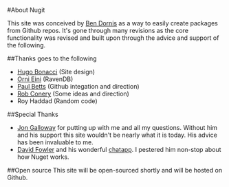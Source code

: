 #About Nugit

This site was conceived by [Ben Dornis](http://buildstarted.com) as a way to easily create packages from Github repos.
It's gone through many revisions as the core functionality was revised and built upon through the advice and support of the following.

##Thanks goes to the following
* [Hugo Bonacci](http://hugoware.net) (Site design)
* [Orni Eini](http://ayende.com/blog) (RavenDB)
* [Paul Betts](http://blog.paulbetts.org/) (Github integation and direction)
* [Rob Conery](http://wekeroad.com/) (Some ideas and direction)
* Roy Haddad (Random code)


##Special Thanks
* [Jon Galloway](http://weblogs.asp.net/jgalloway/) for putting up with me and all my questions.
Without him and his support this site wouldn't be nearly what it is today. His advice has been invaluable to me.
* [David Fowler](http://weblogs.asp.net/davidfowler/) and his wonderful [chatapp](http://chatapp.apphb.com). I pestered him non-stop about how Nuget works.


##Open source
This site will be open-sourced shortly and will be hosted on Github.